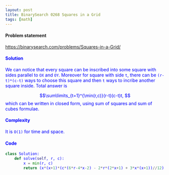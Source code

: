 ```yaml
---
layout: post
title: BinarySearch 0268 Squares in a Grid
tags: [math]
---
```


#### Problem statement

<a href="https://binarysearch.com/problems/Squares-in-a-Grid/"> <font color = blue>https://binarysearch.com/problems/Squares-in-a-Grid/

#### Solution
We can notice that every square can be inscribed into some square with sides parallel to `OX` and `OY`. Moreover for square with side `t`, there can be `(r-t)*(c-t)` ways to choose this square and then `t` ways to incribe another square inside. Total answer is 

$$\sum\limits_{t=1}^{\min(r,c)}(r-t)(c-t)t, $$
which can be written in closed form, using sum of squares and sum of cubes formulae.

#### Complexity
It is `O(1)` for time and space.

#### Code
```python
class Solution:
    def solve(self, r, c):
        x = min(r, c)
        return (x*(x+1)*(c*(6*r-4*x-2) - 2*r*(2*x+1) + 3*x*(x+1))//12) % (10**9 + 7)
```

